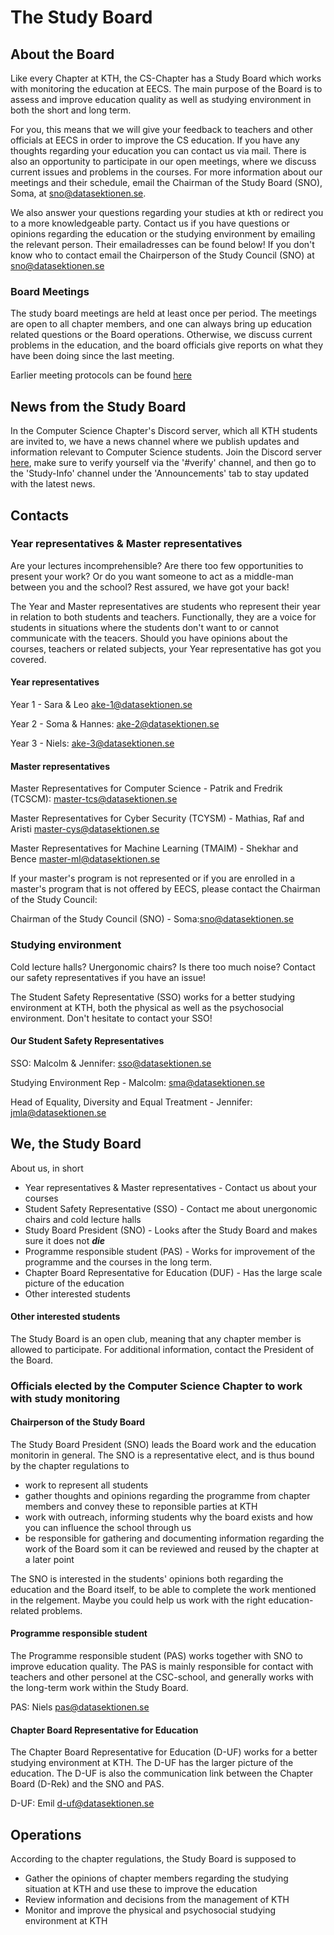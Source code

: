 # The Study Board

## About the Board

Like every Chapter at KTH, the CS-Chapter has a Study Board which works with monitoring the education at EECS. The main purpose of the Board is to assess and improve education quality as well as studying environment in both the short and long term.

For you, this means that we will give your feedback to teachers and other officials at EECS in order to improve the CS education. If you have any thoughts regarding your education you can contact us via mail. There is also an opportunity to participate in our open meetings, where we discuss current issues and problems in the courses. For more information about our meetings and their schedule, email the Chairman of the Study Board (SNO), Soma, at [sno@datasektionen.se](mailto:sno@datasektionen.se).

We also answer your questions regarding your studies at kth or redirect you to a more knowledgeable party.
Contact us if you have questions or opinions regarding the education or the studying environment by emailing the relevant person. Their emailadresses can be found below! If you don't know who to contact email the Chairperson of the Study Council (SNO) at [sno@datasektionen.se](mailto:sno@datasektionen.se)

### Board Meetings

The study board meetings are held at least once per period. The meetings are open to all chapter members, and one can always bring up education related questions or the Board operations. Otherwise, we discuss current problems in the education, and the board officials give reports on what they have been doing since the last meeting.

Earlier meeting protocols can be found [here](https://dsekt.se/snprotokoll)

## News from the Study Board

In the Computer Science Chapter's Discord server, which all KTH students are invited to, we have a news channel where we publish updates and information relevant to Computer Science students. Join the Discord server [here](dsekt.se/discord), make sure to verify yourself via the '#verify' channel, and then go to the 'Study-Info' channel under the 'Announcements' tab to stay updated with the latest news.

## Contacts

### Year representatives & Master representatives

Are your lectures incomprehensible? Are there too few opportunities to present your work? Or do you want someone to act as a middle-man between you and the school? Rest assured, we have got your back!

The Year and Master representatives are students who represent their year in relation to both students and teachers. Functionally, they are a voice for students in situations where the students don't want to or cannot communicate with the teacers. Should you have opinions about the courses, teachers or related subjects, your Year representative has got you covered.

#### Year representatives

Year 1 - Sara & Leo [ake-1@datasektionen.se](mailto:ake-1@datasektionen.se)

Year 2 - Soma & Hannes: [ake-2@datasektionen.se](mailto:ake-2@datasektionen.se)

Year 3 - Niels: [ake-3@datasektionen.se](mailto:ake-3@datasektionen.se)

#### Master representatives

Master Representatives for Computer Science - Patrik and Fredrik (TCSCM): [master-tcs@datasektionen.se](mailto:master-tcs@datasektionen.se)

Master Representatives for Cyber Security (TCYSM) - Mathias, Raf and Aristi [master-cys@datasektionen.se](mailto:master-cys@datasektionen.se)

Master Representatives for Machine Learning (TMAIM) - Shekhar and Bence [master-ml@datasektionen.se](mailto:master-ml@datasektionen.se)

If your master's program is not represented or if you are enrolled in a master's program that is not offered by EECS, please contact the Chairman of the Study Council:

Chairman of the Study Council (SNO) - Soma:[sno@datasektionen.se](mailto:sno@datasektionen.se)

### Studying environment

Cold lecture halls? Unergonomic chairs? Is there too much noise? Contact our safety representatives if you have an issue!

The Student Safety Representative (SSO) works for a better studying environment at KTH, both the physical as well as the psychosocial environment. Don't hesitate to contact your SSO!

#### Our Student Safety Representatives

SSO: Malcolm & Jennifer: [sso@datasektionen.se](mailto:sso@datasektionen.se)

Studying Environment Rep - Malcolm: [sma@datasektionen.se](mailto:sma@datasektionen.se)

Head of Equality, Diversity and Equal Treatment - Jennifer: [jmla@datasektionen.se](mailto:jmla@datasektionen.se)

## We, the Study Board

About us, in short

* Year representatives & Master representatives - Contact us about your courses
* Student Safety Representative (SSO) - Contact me about unergonomic chairs and cold lecture halls
* Study Board President (SNO) - Looks after the Study Board and makes sure it does not ***die***
* Programme responsible student (PAS) - Works for improvement of the programme and the courses in the long term.
* Chapter Board Representative for Education (DUF) - Has the large scale picture of the education
* Other interested students

#### Other interested students

The Study Board is an open club, meaning that any chapter member is allowed to participate. For additional information, contact the President of the Board.

### Officials elected by the Computer Science Chapter to work with study monitoring

#### Chairperson of the Study Board

The Study Board President (SNO) leads the Board work and the education monitorin in general. The SNO is a representative elect, and is thus bound by the chapter regulations to

* work to represent all students
* gather thoughts and opinions regarding the programme from chapter members and convey these to reponsible parties at KTH
* work with outreach, informing students why the board exists and how you can influence the school through us
* be responsible for gathering and documenting information regarding the work of the Board som it can be reviewed and reused by the chapter at a later point

The SNO is interested in the students' opinions both regarding the education and the Board itself, to be able to complete the work mentioned in the relgement. Maybe you could help us work with the right education-related problems.

#### Programme responsible student

The Programme responsible student (PAS) works together with SNO to improve education quality. The PAS is mainly responsible for contact with teachers and other personel at the CSC-school, and generally works with the long-term work within the Study Board.

PAS: Niels [pas@datasektionen.se](mailto:pas@datasektionen.se)

#### Chapter Board Representative for Education

The Chapter Board Representative for Education (D-UF) works for a better studying environment at KTH. The D-UF has the larger picture of the education. The D-UF is also the communication link between the Chapter Board (D-Rek) and the SNO and PAS.

D-UF: Emil [d-uf@datasektionen.se](mailto:d-uf@datasektionen.se)

## Operations

According to the chapter regulations, the Study Board is supposed to

* Gather the opinions of chapter members regarding the studying situation at KTH and use these to improve the education
* Review information and decisions from the management of KTH
* Monitor and improve the physical and psychosocial studying environment at KTH

